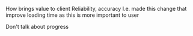 <!-- SPDX-License-Identifier: zlib-acknowledgement -->
How brings value to client
Reliability, accuracy
I.e. made this change that improve loading time as this is more important to user

Don't talk about progress
